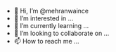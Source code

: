 - 👋 Hi, I’m @mehranwaince
- 👀 I’m interested in ...
- 🌱 I’m currently learning ...
- 💞️ I’m looking to collaborate on ...
- 📫 How to reach me ...

<!---
mehranwaince/mehranwaince is a ✨ special ✨ repository because its `README.md` (this file) appears on your GitHub profile.
You can click the Preview link to take a look at your changes.
--->
